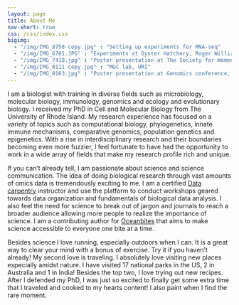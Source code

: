 ```yaml
---
layout: page
title: About Me
nav-short: true
css: /css/index.css
bigimg:
  - "/img/IMG_8758 copy.jpg" : "Setting up experiments for RNA-seq"
  - "/img/IMG_6761.JPG" : "Experiments at Oyster Hatchery, Roger Williams University"
  - "/img/IMG_7418.jpg" : "Poster presentation at The Society for Women in Marine Science symposium"
  - "/img/IMG_0111 copy.jpg" : "MGC lab, URI"
  - "/img/IMG_0163.jpg" : "Poster presentation at Genomics conference, The Royal Society "
---
```


I am a biologist with training in diverse fields such as microbiology, molecular biology, immunology, genomics and ecology and evolutionary biology. I received my PhD in Cell and Molecular Biology from The University of Rhode Island. My research experience has focused on a variety of topics such as computational biology, phylogenetics, innate immune mechanisms, comparative genomics, population genetics and epigenetics. With a rise in interdisciplinary research and their boundaries becoming even more fuzzier, I feel fortunate to have had the opportunity to work in a wide array of fields that make my research profile rich and unique.

If you can’t already tell, I am passionate about science and science communication. The idea of doing biological research through vast amounts of omics data is tremendously exciting to me. I am a certified [Data carpentry](https://datacarpentry.org/) instructor and use the platform to conduct workshops geared towards data organization and fundamentals of biological data analysis. I also feel the need for science to break out of jargon and journals to reach a broader audience allowing more people to realize the importance of science. I am a contributing author for [Oceanbites](https://oceanbites.org/) that aims to make science accessible to everyone one bite at a time.

Besides science I love running, especially outdoors when I can. It is a great way to clear your mind with a bonus of exercise. Try it if you haven’t already! My second love is traveling. I absolutely love visiting new places especially amidst nature. I have visited 17 national parks in the US, 2 in Australia and 1 in India! Besides the top two, I love trying out new recipes. After I defended my PhD, I was just so excited to finally get some extra time that I traveled and cooked to my hearts content! I also paint when I find the rare moment.
